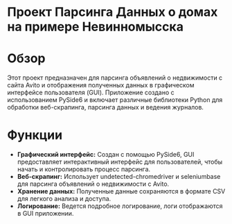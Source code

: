 # Проект Парсинга Данных о домах на примере Невинномысска

# Обзор

Этот проект предназначен для парсинга объявлений о недвижимости с сайта Avito и отображения полученных данных в графическом интерфейсе пользователя (GUI). Приложение создано с использованием PySide6 и включает различные библиотеки Python для обработки веб-скрапинга, парсинга данных и ведения журналов.

# Функции
- **Графический интерфейс:** Создан с помощью PySide6, GUI предоставляет интерактивный интерфейс для пользователей, чтобы начать и контролировать процесс парсинга.
- **Веб-скрапинг:** Использует undetected-chromedriver и seleniumbase для парсинга объявлений о недвижимости с Avito.
- **Хранение данных:** Полученные данные сохраняются в формате CSV для легкого анализа и доступа.
- **Логирование:** Ведется подробное логирование, логи отображаются в GUI приложении.

